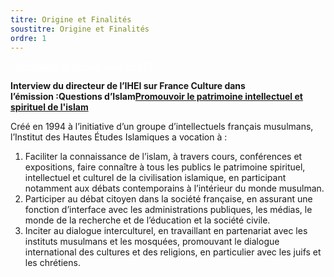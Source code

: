 ```yaml
---
titre: Origine et Finalités
soustitre: Origine et Finalités
ordre: 1
---
```

<a href="https://res.cloudinary.com/genesi-communication-design/image/upload/v1606732097/ihei/files/Pre%CC%81sentation-IHEI-2019_yqfh63.pdf" class="font-bold text-gray-200 shadow rounded px-4 py-2 hover:shadow-lg hover:text-gray-100 focus:shadow-none focus:text-gray-300 transition duration-75 bg-azure cursor-pointer" style="color:white" target="_blank" download>Télécharger la présentation en PDF</a>

**Interview du directeur de l’IHEI sur France Culture dans l’émission&nbsp;:Questions d’Islam[Promouvoir le patrimoine intellectuel et spirituel de l'islam](https://www.franceculture.fr/emissions/questions-dislam/linstitut-des-hautes-etudes-islamiques)**

Créé en 1994 à l’initiative d’un groupe d’intellectuels français musulmans, l’Institut des Hautes Études Islamiques a vocation à :

1. Faciliter la connaissance de l’islam, à travers cours, conférences et expositions, faire connaître à tous les publics le patrimoine spirituel, intellectuel et culturel de la civilisation islamique, en participant notamment aux débats contemporains à l’intérieur du monde musulman.
2. Participer au débat citoyen dans la société française, en assurant une fonction d’interface avec les administrations publiques, les médias, le monde de la recherche et de l’éducation et la société civile.
3. Inciter au dialogue interculturel, en travaillant en partenariat avec les instituts musulmans et les mosquées, promouvant le dialogue international des cultures et des religions, en particulier avec les juifs et les chrétiens.